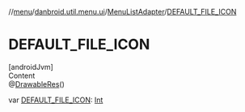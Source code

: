//[menu](../../../index.md)/[danbroid.util.menu.ui](../index.md)/[MenuListAdapter](index.md)/[DEFAULT_FILE_ICON](-d-e-f-a-u-l-t_-f-i-l-e_-i-c-o-n.md)



# DEFAULT_FILE_ICON  
[androidJvm]  
Content  
@[DrawableRes](https://developer.android.com/reference/kotlin/androidx/annotation/DrawableRes.html)()  
  
var [DEFAULT_FILE_ICON](-d-e-f-a-u-l-t_-f-i-l-e_-i-c-o-n.md): [Int](https://kotlinlang.org/api/latest/jvm/stdlib/kotlin/-int/index.html)  



